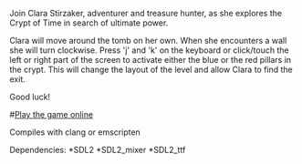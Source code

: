 Join Clara Stirzaker, adventurer and treasure hunter, as she explores the Crypt of Time in search of ultimate power.

Clara will move around the tomb on her own. When she encounters a wall she will turn clockwise.
Press 'j' and 'k' on the keyboard or click/touch the left or right part of the screen to activate either the blue or the red pillars in the crypt. This will change the layout of the level and allow Clara to find the exit.

Good luck!

#[Play the game online](http://ludumdare.com/compo/ludum-dare-34/?action=preview&uid=126)

Compiles with clang or emscripten

Dependencies:
*SDL2
*SDL2_mixer
*SDL2_ttf

